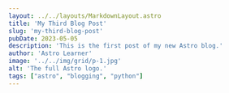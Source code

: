 ```yaml
---
layout: ../../layouts/MarkdownLayout.astro
title: 'My Third Blog Post'
slug: 'my-third-blog-post'
pubDate: 2023-05-05
description: 'This is the first post of my new Astro blog.'
author: 'Astro Learner'
image: '../../img/grid/p-1.jpg'
alt: 'The full Astro logo.'
tags: ["astro", "blogging", "python"]
---
```

